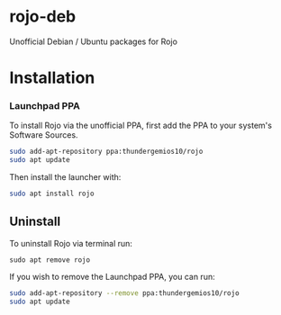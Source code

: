 # rojo-deb

Unofficial Debian / Ubuntu packages for Rojo

# Installation
### Launchpad PPA
To install Rojo via the unofficial PPA, first add the PPA to your system's Software Sources.
```bash
sudo add-apt-repository ppa:thundergemios10/rojo
sudo apt update
```

Then install the launcher with:
```bash
sudo apt install rojo
```

## Uninstall

To uninstall Rojo via terminal run:
```
sudo apt remove rojo
```

If you wish to remove the Launchpad PPA, you can run:
```bash
sudo add-apt-repository --remove ppa:thundergemios10/rojo
sudo apt update
```

